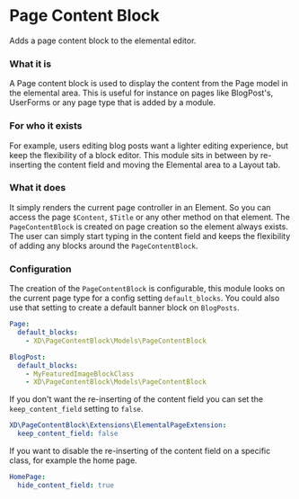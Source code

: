 # Page Content Block

Adds a page content block to the elemental editor.

### What it is

A Page content block is used to display the content from the Page model in the elemental area. 
This is useful for instance on pages like BlogPost's, UserForms or any page type that is added by a module.

### For who it exists

For example, users editing blog posts want a lighter editing experience, but keep the flexibility of a block editor.
This module sits in between by re-inserting the content field and moving the Elemental area to a Layout tab.   

### What it does

It simply renders the current page controller in an Element. 
So you can access the page `$Content`, `$Title` or any other method on that element.
The `PageContentBlock` is created on page creation so the element always exists. 
The user can simply start typing in the content field and keeps the flexibility of adding any blocks around the `PageContentBlock`.

### Configuration

The creation of the `PageContentBlock` is configurable, this module looks on the current page type for a config setting `default_blocks`. 
You could also use that setting to create a default banner block on `BlogPosts`.
```yml
Page:
  default_blocks:
    - XD\PageContentBlock\Models\PageContentBlock

BlogPost:
  default_blocks:
    - MyFeaturedImageBlockClass
    - XD\PageContentBlock\Models\PageContentBlock
```

If you don't want the re-inserting of the content field you can set the `keep_content_field` setting to `false`.
```yml
XD\PageContentBlock\Extensions\ElementalPageExtension:
  keep_content_field: false
```

If you want to disable the re-inserting of the content field on a specific class, for example the home page. 
```yml
HomePage:
  hide_content_field: true
```